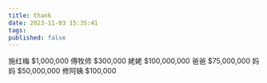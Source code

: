 ```yaml
---
title: thank
date: 2023-11-03 15:35:41
tags:
published: false
---
```

施红梅 $1,000,000
傅牧师 $300,000
姥姥   $100,000,000
爸爸   $75,000,000
妈妈   $50,000,000
修阿姨 $100,000
